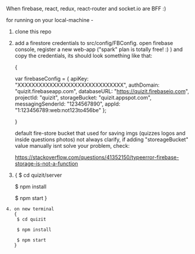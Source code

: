 When firebase, react, redux, react-router and socket.io are BFF :)




for running on your local-machine -
  

   1. clone this repo


   2. add a firestore credentials to src/config/FBConfig.
      open firebase console, register a new web-app ("spark" plan is totally free! :) ) and copy the credentials, its should look something like that:

      {
      
      
        var firebaseConfig = {
           apiKey: "XXXXXXXXXXXXXXXXXXXXXXXXXXXXXX",
           authDomain: "quizit.firebaseapp.com",
           databaseURL: "https://quizit.firebaseio.com",
           projectId: "quizit",
           storageBucket: "quizit.appspot.com",
           messagingSenderId: "1234567890",
           appId: "1:123456789:web:not123to456be"
           };
           
           
      } 

      default fire-store bucket that used for saving imgs (quizzes logos and inside questions photos) not always clarify, if adding "storeageBucket" value manually isnt solve your problem, check:

      https://stackoverflow.com/questions/41352150/typeerror-firebase-storage-is-not-a-function


   3. {
       $ cd quizit/server

       $ npm install

       $ npm start
      }


    4. on new terminal
       {
       	$ cd quizit

       	$ npm install

       	$ npm start
       }


